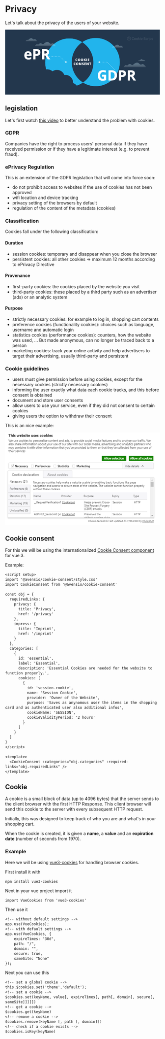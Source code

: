 # Privacy

Let's talk about the privacy of the users of your website.

![image](./images/image2.png)

## legislation

Let's first watch [this video](https://www.youtube.com/watch?v=QWw7Wd2gUJk) to better understand the problem with cookies.

### GDPR

Companies have the right to process users' personal data if they have received permission or if they have a legitimate interest (e.g. to prevent fraud).

### ePrivacy Regulation

This is an extension of the GDPR legislation that will come into force soon:

* do not prohibit access to websites if the use of cookies has not been approved
* wifi location and device tracking
* privacy setting of the browsers by default
* regulation of the content of the metadata (cookies)

### Classification

Cookies fall under the following classification:

#### Duration

* session cookies: temporary and disappear when you close the browser
* persistent cookies: all other cookies => maximum 12 months according to ePrivacy Directive

#### Provenance

* first-party cookies: the cookies placed by the website you visit
* third-party cookies: these placed by a third party such as an advertiser (ads) or an analytic system

#### Purpose

* strictly necessary cookies: for example to log in, shopping cart contents
* preference cookies (functionality cookies): choices such as language, username and automatic login
* statistics cookies (performance cookies): counters, how the website was used, ... But made anonymous, can no longer be traced back to a person
* marketing cookies: track your online activity and help advertisers to target their advertising, usually third-party and persistent

### Cookie guidelines

* users must give permission before using cookies, except for the necessary cookies (strictly necessary cookies)
* informing the user exactly what data each cookie tracks, and this before consent is obtained
* document and store user consents
* allow users to use your service, even if they did not consent to certain cookies
* giving users the option to withdraw their consent

This is an nice example:

![image](./images/image1.png)

## Cookie consent

For this we will be using the internationalized [Cookie Consent component](https://www.npmjs.com/package/@avensio/cookie-consent?activeTab=readme) for vue 3.

Example:

```vue
<script setup>
import '@avensio/cookie-consent/style.css'
import CookieConsent from '@avensio/cookie-consent'

const obj = {
  requiredLinks: {
    privacy: {
      title: 'Privacy',
      href: '/privacy'
    },
    impress: {
      title: 'Imprint',
      href: '/imprint'
    }
  },
  categories: [
    {
      id: 'essential',
      label: 'Essential',
      description: 'Essential Cookies are needed for the website to function properly.',
      cookies: [
        {
          id: 'session-cookie',
          name: 'Session Cookie',
          provider: 'Owner of the Website',
          purpose: 'Saves as anynomous user the items in the shopping card and as authenticated user also additional infos',
          cookieName: 'SESSION',
          cookieValidityPeriod: '2 hours'
        }
      ]
    }
  ]
}
</script>

<template>
  <CookieConsent :categories="obj.categories" :required-links="obj.requiredLinks" />
</template>
```

## Cookie

A cookie is a small block of data (up to 4096 bytes) that the server sends to the client browser with the first HTTP Response. This client browser will send this cookie to the server with every subsequent HTTP request.

Initially, this was designed to keep track of who you are and what's in your shopping cart.

When the cookie is created, it is given a **name**, a **value** and an **expiration date** (number of seconds from 1970).

### Example


Here we will be using [vue3-cookies](https://www.npmjs.com/package/vue3-cookies?activeTab=readme) for handling browser cookies.

First install it with

```bash
npm install vue3-cookies
```

Next in your vue project import it

```vue
import VueCookies from 'vue3-cookies'
```

Then use it

```vue
<!-- without default settings -->
app.use(VueCookies);
<!-- with default settings -->
app.use(VueCookies, {
    expireTimes: "30d",
    path: "/",
    domain: "",
    secure: true,
    sameSite: "None"
});
```

Next you can use this

```vue
<!-- set a global cookie -->
this.$cookies.set('theme','default');
<!-- set a cookie -->
$cookies.set(keyName, value[, expireTimes[, path[, domain[, secure[, sameSite]]]]])
<!-- get a cookie -->
$cookies.get(keyName)
<!-- remove a cookie -->
$cookies.remove(keyName [, path [, domain]])
<!-- check if a cookie exists -->
$cookies.isKey(keyName)
```


